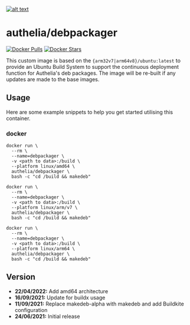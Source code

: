 [logo]: https://github.com/authelia/authelia/raw/master/docs/images/authelia-title.png "Authelia"
[![alt text][logo]](https://www.authelia.com/)

# authelia/debpackager
[![Docker Pulls](https://img.shields.io/docker/pulls/authelia/debpackager.svg)](https://hub.docker.com/r/authelia/debpackager/) [![Docker Stars](https://img.shields.io/docker/stars/authelia/debpackager.svg)](https://hub.docker.com/r/authelia/debpackager/)

This custom image is based on the `{arm32v7|arm64v8}/ubuntu:latest` to provide an Ubuntu Build System to support the continuous deployment function for Authelia's deb packages.
The image will be re-built if any updates are made to the base images.

## Usage

Here are some example snippets to help you get started utilising this container.

### docker

```
docker run \
  --rm \
  --name=debpackager \
  -v <path to data>:/build \
  --platform linux/amd64 \ 
  authelia/debpackager \
  bash -c "cd /build && makedeb"
```

```
docker run \
  --rm \
  --name=debpackager \
  -v <path to data>:/build \
  --platform linux/arm/v7 \ 
  authelia/debpackager \
  bash -c "cd /build && makedeb"
```

```
docker run \
  --rm \
  --name=debpackager \
  -v <path to data>:/build \
  --platform linux/arm64 \
  authelia/debpackager \
  bash -c "cd /build && makedeb"
```

## Version
- **22/04/2022:** Add amd64 architecture
- **16/09/2021:** Update for buildx usage
- **11/09/2021:** Replace makedeb-alpha with makedeb and add Buildkite configuration
- **24/06/2021:** Initial release
